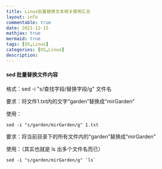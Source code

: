 ```yaml
---
title: Linux批量替换文本相关使用汇总
layout: info
commentable: true
date: 2021-12-15
mathjax: true
mermaid: true
tags: [OS,Linux]
categories: [OS,Linux]
description: 
---
```


#### sed 批量替换文件内容

格式：sed -i "s/查找字段/替换字段/g" 文件名

要求：将文件1.txt内的文字“garden”替换成“mirGarden”

使用：

```shell
sed -i "s/garden/mirGarden/g" 1.txt
```

要求：将当前目录下的所有文件内的“garden”替换成“mirGarden”

使用：（其实也就是 ls 出多个文件名而已）

```
sed -i "s/garden/mirGarden/g" `ls`
```

